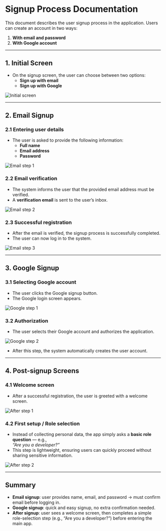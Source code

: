 # Signup Process Documentation

This document describes the user signup process in the application. Users can create an account in two ways:  
1. **With email and password**  
2. **With Google account**  

---

## 1. Initial Screen
- On the signup screen, the user can choose between two options:  
  - **Sign up with email**  
  - **Sign up with Google**  

![Initial screen](/img/signup/1.png)

---

## 2. Email Signup

### 2.1 Entering user details
- The user is asked to provide the following information:  
  - **Full name**  
  - **Email address**  
  - **Password**  

![Email step 1](/img/signup/email/1.png)

### 2.2 Email verification
- The system informs the user that the provided email address must be verified.  
- A **verification email** is sent to the user’s inbox.  

![Email step 2](/img/signup/email/2.png)

### 2.3 Successful registration
- After the email is verified, the signup process is successfully completed.  
- The user can now log in to the system.  

![Email step 3](/img/signup/email/3.png)

---

## 3. Google Signup

### 3.1 Selecting Google account
- The user clicks the Google signup button.  
- The Google login screen appears.  

![Google step 1](/img/signup/google/1.png)

### 3.2 Authorization
- The user selects their Google account and authorizes the application.  

![Google step 2](/img/signup/google/2.png)

- After this step, the system automatically creates the user account.  

---

## 4. Post-signup Screens

### 4.1 Welcome screen
- After a successful registration, the user is greeted with a welcome screen.  

![After step 1](/img/signup/after/1.png)

### 4.2 First setup / Role selection
- Instead of collecting personal data, the app simply asks a **basic role question** — e.g.,  
  *“Are you a developer?”*  
- This step is lightweight, ensuring users can quickly proceed without sharing sensitive information.  

![After step 2](/img/signup/after/2.png)

---

## Summary
- **Email signup**: user provides name, email, and password → must confirm email before logging in.  
- **Google signup**: quick and easy signup, no extra confirmation needed.  
- **After signup**: user sees a welcome screen, then completes a simple role-selection step (e.g., “Are you a developer?”) before entering the main app.  
